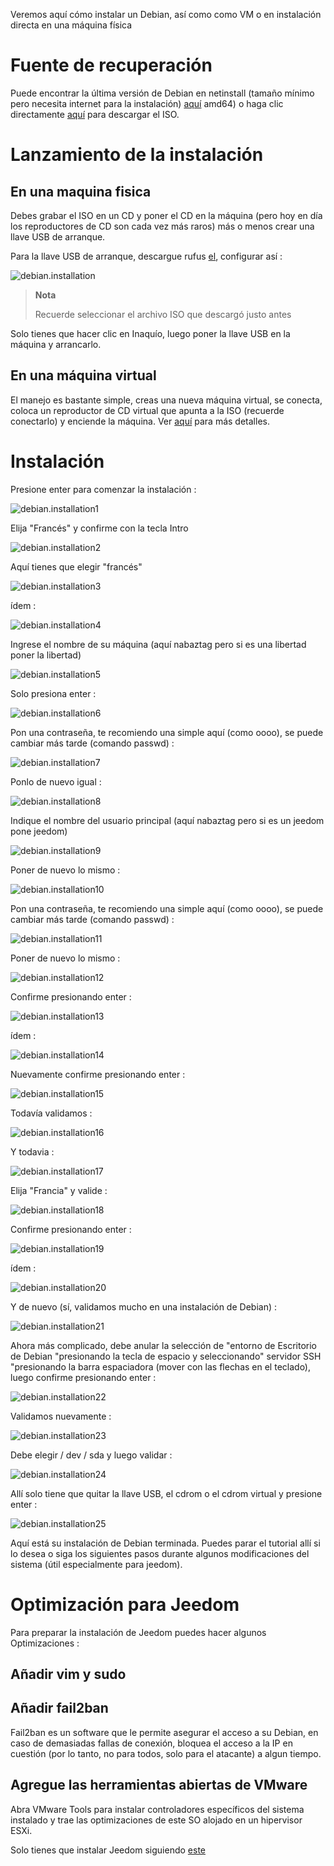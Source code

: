 Veremos aquí cómo instalar un Debian, así como
como VM o en instalación directa en una máquina física

Fuente de recuperación 
========================

Puede encontrar la última versión de Debian en netinstall (tamaño
mínimo pero necesita internet para la instalación)
[aquí](https://www.debian.org/CD/netinst) 
amd64) o haga clic directamente
[aquí](http://cdimage.debian.org/debian-cd/9.1.0/amd64/iso-cd/debian-9.1.0-amd64-netinst.iso)
para descargar el ISO.

Lanzamiento de la instalación 
===========================

En una maquina fisica 
------------------------

Debes grabar el ISO en un CD y poner el CD en la máquina
(pero hoy en día los reproductores de CD son cada vez más raros) más o menos
crear una llave USB de arranque.

Para la llave USB de arranque, descargue rufus
[el](http://rufus.akeo.ie/downloads/rufus-2.9.exe), 
configurar así :

![debian.installation](images/debian.installation.PNG)

> **Nota**
>
> Recuerde seleccionar el archivo ISO que descargó
> justo antes

Solo tienes que hacer clic en Inaquío, luego poner la llave USB
en la máquina y arrancarlo.

En una máquina virtual 
----------

El manejo es bastante simple, creas una nueva máquina
virtual, se conecta, coloca un reproductor de CD virtual que apunta
a la ISO (recuerde conectarlo) y enciende la máquina. Ver
[aquí](https://doc.jeedom.com/es_ES/howto/doc-howto-vmware.creer_une_vm.html)
para más detalles.

Instalación 
============

Presione enter para comenzar la instalación :

![debian.installation1](images/debian.installation1.PNG)

Elija "Francés" y confirme con la tecla Intro

![debian.installation2](images/debian.installation2.PNG)

Aquí tienes que elegir "francés"

![debian.installation3](images/debian.installation3.PNG)

ídem :

![debian.installation4](images/debian.installation4.PNG)

Ingrese el nombre de su máquina (aquí nabaztag pero si es una libertad
poner la libertad)

![debian.installation5](images/debian.installation5.PNG)

Solo presiona enter :

![debian.installation6](images/debian.installation6.PNG)

Pon una contraseña, te recomiendo una simple aquí (como oooo),
se puede cambiar más tarde (comando passwd) :

![debian.installation7](images/debian.installation7.PNG)

Ponlo de nuevo igual :

![debian.installation8](images/debian.installation8.PNG)

Indique el nombre del usuario principal (aquí nabaztag pero si es un
jeedom pone jeedom)

![debian.installation9](images/debian.installation9.PNG)

Poner de nuevo lo mismo :

![debian.installation10](images/debian.installation10.PNG)

Pon una contraseña, te recomiendo una simple aquí (como oooo),
se puede cambiar más tarde (comando passwd) :

![debian.installation11](images/debian.installation11.PNG)

Poner de nuevo lo mismo :

![debian.installation12](images/debian.installation12.PNG)

Confirme presionando enter :

![debian.installation13](images/debian.installation13.PNG)

ídem :

![debian.installation14](images/debian.installation14.PNG)

Nuevamente confirme presionando enter :

![debian.installation15](images/debian.installation15.PNG)

Todavía validamos :

![debian.installation16](images/debian.installation16.PNG)

Y todavia :

![debian.installation17](images/debian.installation17.PNG)

Elija "Francia" y valide :

![debian.installation18](images/debian.installation18.PNG)

Confirme presionando enter :

![debian.installation19](images/debian.installation19.PNG)

ídem :

![debian.installation20](images/debian.installation20.PNG)

Y de nuevo (sí, validamos mucho en una instalación de Debian) :

![debian.installation21](images/debian.installation21.PNG)

Ahora más complicado, debe anular la selección de "entorno de
Escritorio de Debian "presionando la tecla de espacio y seleccionando" servidor
SSH "presionando la barra espaciadora (mover con las flechas en el
teclado), luego confirme presionando enter :

![debian.installation22](images/debian.installation22.PNG)

Validamos nuevamente :

![debian.installation23](images/debian.installation23.PNG)

Debe elegir / dev / sda y luego validar :

![debian.installation24](images/debian.installation24.PNG)

Allí solo tiene que quitar la llave USB, el cdrom o el cdrom virtual
y presione enter :

![debian.installation25](images/debian.installation25.PNG)

Aquí está su instalación de Debian terminada. Puedes parar el
tutorial allí si lo desea o siga los siguientes pasos durante algunos
modificaciones del sistema (útil especialmente para jeedom).

Optimización para Jeedom 
========================

Para preparar la instalación de Jeedom puedes hacer algunos
Optimizaciones :

Añadir vim y sudo 
-------------------

    

Añadir fail2ban 
----------------

Fail2ban es un software que le permite asegurar el acceso a su Debian,
en caso de demasiadas fallas de conexión, bloquea el acceso a
la IP en cuestión (por lo tanto, no para todos, solo para el atacante) a
algun tiempo.

    

Agregue las herramientas abiertas de VMware 
-----------------------------

Abra VMware Tools para instalar controladores específicos del sistema
instalado y trae las optimizaciones de este SO alojado
en un hipervisor ESXi.

    

Solo tienes que instalar Jeedom siguiendo
[este](https://doc.jeedom.com/es_ES/installation/index#tocAnchor-1-27)
